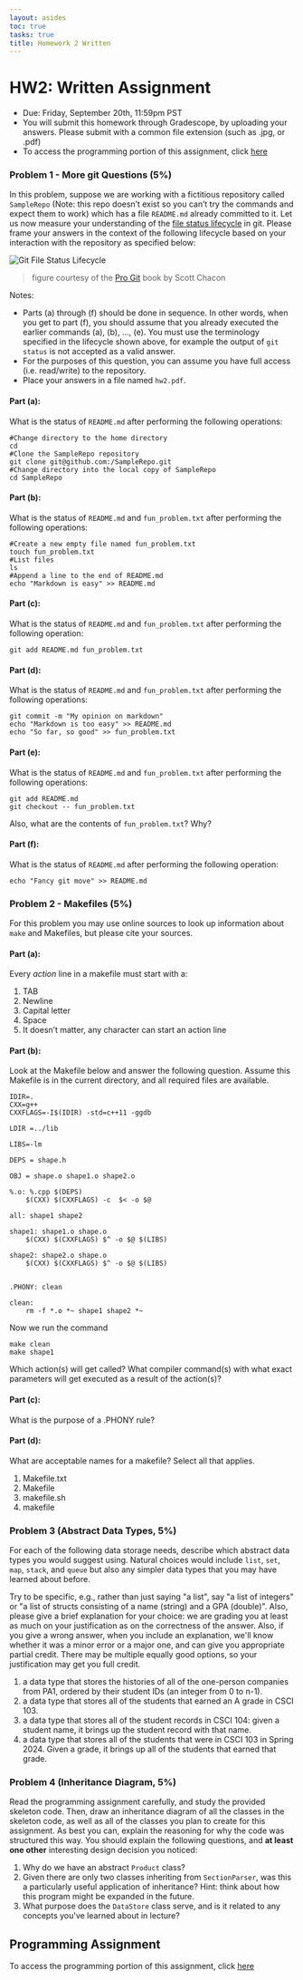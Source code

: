 ```yaml
---
layout: asides
toc: true
tasks: true
title: Homework 2 Written
---
```


# HW2: Written Assignment

+ Due: Friday, September 20th, 11:59pm PST
+ You will submit this homework through Gradescope, by uploading your answers.  Please submit with a common file extension (such as .jpg, or .pdf)
+ To access the programming portion of this assignment, click [here](./programming/)

### Problem 1 - More git Questions (5%)

In this problem, suppose we are working with a fictitious repository called `SampleRepo` (Note: this repo doesn’t exist so you can’t try the commands and expect them to work) which has a file `README.md` already committed to it. Let us now measure your understanding of the [file status lifecycle](http://git-scm.com/book/en/Git-Basics-Recording-Changes-to-the-Repository) in git. Please frame your answers in the context of the following lifecycle based on your interaction with the repository as specified below:

![Git File Status Lifecycle](https://bytes.usc.edu/cs104/homework/img/git-file-lifecycle.png)

> figure courtesy of the [Pro Git](http://git-scm.com/book) book by Scott Chacon

Notes:

- Parts (a) through (f) should be done in sequence. In other words, when you get to part (f), you should assume that you already executed the earlier commands (a), (b), …, (e). You must use the terminology specified in the lifecycle shown above, for example the output of `git status` is not accepted as a valid answer.
- For the purposes of this question, you can assume you have full access (i.e. read/write) to the repository.
- Place your answers in a file named `hw2.pdf`.

#### Part (a):

What is the status of `README.md` after performing the following operations:

```
#Change directory to the home directory
cd
#Clone the SampleRepo repository
git clone git@github.com:/SampleRepo.git
#Change directory into the local copy of SampleRepo
cd SampleRepo
```

#### Part (b):

What is the status of `README.md` and `fun_problem.txt` after performing the following operations:

```
#Create a new empty file named fun_problem.txt
touch fun_problem.txt
#List files
ls
#Append a line to the end of README.md
echo "Markdown is easy" >> README.md
```

#### Part (c):

What is the status of `README.md` and `fun_problem.txt` after performing the following operation:

```
git add README.md fun_problem.txt
```

#### Part (d):

What is the status of `README.md` and `fun_problem.txt` after performing the following operations:

```
git commit -m "My opinion on markdown"
echo "Markdown is too easy" >> README.md
echo "So far, so good" >> fun_problem.txt
```

#### Part (e):

What is the status of `README.md` and `fun_problem.txt` after performing the following operations:

```
git add README.md
git checkout -- fun_problem.txt
```

Also, what are the contents of `fun_problem.txt`? Why?

#### Part (f):

What is the status of `README.md` after performing the following operation:

```
echo "Fancy git move" >> README.md
```

### Problem 2 - Makefiles (5%)

For this problem you may use online sources to look up information about `make` and Makefiles, but please cite your sources.

#### Part (a):

Every *action* line in a makefile must start with a:

1. TAB
2. Newline
3. Capital letter
4. Space
5. It doesn’t matter, any character can start an action line

#### Part (b):

Look at the Makefile below and answer the following question. Assume this Makefile is in the current directory, and all required files are available.

```
IDIR=.
CXX=g++
CXXFLAGS=-I$(IDIR) -std=c++11 -ggdb

LDIR =../lib

LIBS=-lm

DEPS = shape.h

OBJ = shape.o shape1.o shape2.o

%.o: %.cpp $(DEPS)
	$(CXX) $(CXXFLAGS) -c  $< -o $@ 

all: shape1 shape2

shape1: shape1.o shape.o
	$(CXX) $(CXXFLAGS) $^ -o $@ $(LIBS)

shape2: shape2.o shape.o
	$(CXX) $(CXXFLAGS) $^ -o $@ $(LIBS)


.PHONY: clean

clean:
	rm -f *.o *~ shape1 shape2 *~
```

Now we run the command

```
make clean
make shape1
```

Which action(s) will get called? What compiler command(s) with what exact parameters will get executed as a result of the action(s)?

#### Part (c):

What is the purpose of a .PHONY rule?

#### Part (d):

What are acceptable names for a makefile? Select all that applies.

1. Makefile.txt
2. Makefile
3. makefile.sh
4. makefile

### Problem 3 (Abstract Data Types, 5%)

For each of the following data storage needs, describe which abstract data types you would suggest using. Natural choices would include `list`, `set`, `map`, `stack`, and `queue` but also any simpler data types that you may have learned about before. 

Try to be specific, e.g., rather than just saying "a list", say "a list of integers" or "a list of structs consisting of a name (string) and a GPA (double)". Also, please give a brief explanation for your choice: we are grading you at least as much on your justification as on the correctness of the answer.  Also, if you give a wrong answer, when you include an explanation, we'll know whether it was a minor error or a major one, and can give you appropriate partial credit.  There may be multiple equally good options, so your justification may get you full credit.

1. a data type that stores the histories of all of the one-person companies from PA1, ordered by their student IDs (an integer from 0 to n-1).
2. a data type that stores all of the students that earned an A grade in CSCI 103.
3. a data type that stores all of the student records in CSCI 104: given a student name, it brings up the student record with that name.
4. a data type that stores all of the students that were in CSCI 103 in Spring 2024. Given a grade, it brings up all of the students that earned that grade.

### Problem 4 (Inheritance Diagram, 5%)

Read the programming assignment carefully, and study the provided skeleton code.  Then, draw an inheritance diagram of all the classes in the skeleton code, as well as all of the classes you plan to create for this assignment.  As best you can, explain the reasoning for why the code was structured this way.  You should explain the following questions, and **at least one other** interesting design decision you noticed:

1. Why do we have an abstract `Product` class?
2. Given there are only two classes inheriting from `SectionParser`, was this a particularly useful application of inheritance?  Hint: think about how this program might be expanded in the future.
3. What purpose does the `DataStore` class serve, and is it related to any concepts you've learned about in lecture?

## Programming Assignment

To access the programming portion of this assignment, click [here](./programming/)